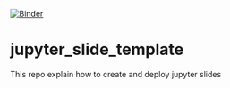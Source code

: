 [![Binder](https://mybinder.org/badge_logo.svg)](https://mybinder.org/v2/gh/nicolalandro/jupyter_slide_template/HEAD)

# jupyter_slide_template
This repo explain how to create and deploy jupyter slides
